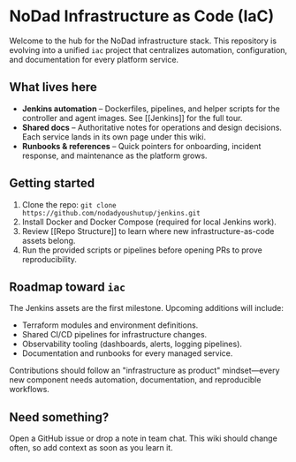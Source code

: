 # NoDad Infrastructure as Code (IaC)

Welcome to the hub for the NoDad infrastructure stack. This repository is
evolving into a unified `iac` project that centralizes automation,
configuration, and documentation for every platform service.

## What lives here

- **Jenkins automation** – Dockerfiles, pipelines, and helper scripts for the
  controller and agent images. See [[Jenkins]] for the full tour.
- **Shared docs** – Authoritative notes for operations and design decisions.
  Each service lands in its own page under this wiki.
- **Runbooks & references** – Quick pointers for onboarding, incident response,
  and maintenance as the platform grows.

## Getting started

1. Clone the repo: `git clone https://github.com/nodadyoushutup/jenkins.git`
2. Install Docker and Docker Compose (required for local Jenkins work).
3. Review [[Repo Structure]] to learn where new infrastructure-as-code assets
   belong.
4. Run the provided scripts or pipelines before opening PRs to prove
   reproducibility.

## Roadmap toward `iac`

The Jenkins assets are the first milestone. Upcoming additions will include:

- Terraform modules and environment definitions.
- Shared CI/CD pipelines for infrastructure changes.
- Observability tooling (dashboards, alerts, logging pipelines).
- Documentation and runbooks for every managed service.

Contributions should follow an "infrastructure as product" mindset—every new
component needs automation, documentation, and reproducible workflows.

## Need something?

Open a GitHub issue or drop a note in team chat. This wiki should change often,
so add context as soon as you learn it.
